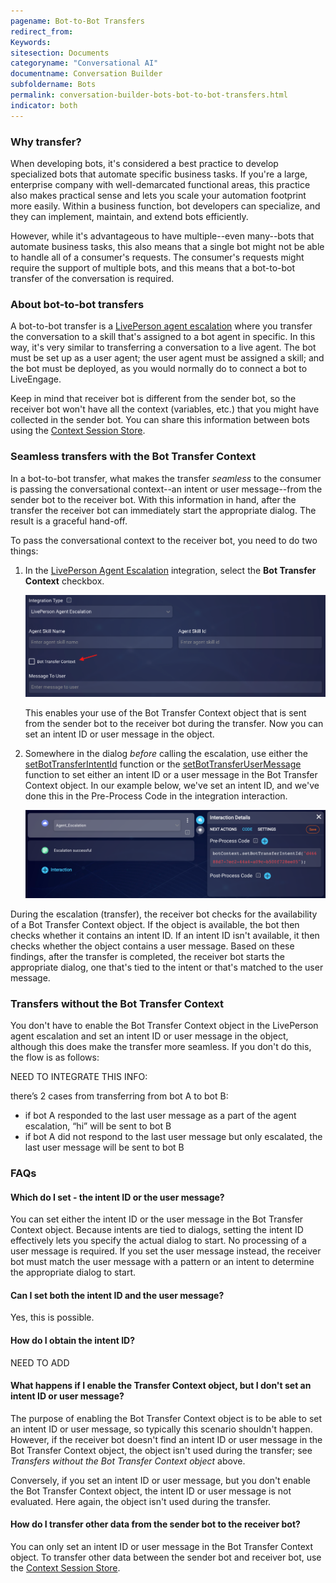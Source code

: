 ```yaml
---
pagename: Bot-to-Bot Transfers
redirect_from:
Keywords:
sitesection: Documents
categoryname: "Conversational AI"
documentname: Conversation Builder
subfoldername: Bots
permalink: conversation-builder-bots-bot-to-bot-transfers.html
indicator: both
---
```


### Why transfer?

When developing bots, it's considered a best practice to develop specialized bots that automate specific business tasks. If you're a large, enterprise company with well-demarcated functional areas, this practice also makes practical sense and lets you scale your automation footprint more easily. Within a business function, bot developers can specialize, and they can implement, maintain, and extend bots efficiently.

However, while it's advantageous to have multiple--even many--bots that automate business tasks, this also means that a single bot might not be able to handle all of a consumer's requests. The consumer's requests might require the support of multiple bots, and this means that a bot-to-bot transfer of the conversation is required.

### About bot-to-bot transfers

A bot-to-bot transfer is a [LivePerson agent escalation](conversation-builder-integrations-liveperson-agent-escalation-integrations.html) where you transfer the conversation to a skill that's assigned to a bot agent in specific. In this way, it's very similar to transferring a conversation to a live agent. The bot must be set up as a user agent; the user agent must be assigned a skill; and the bot must be deployed, as you would normally do to connect a bot to LiveEngage.

Keep in mind that receiver bot is different from the sender bot, so the receiver bot won't have all the context (variables, etc.) that you might have collected in the sender bot. You can share this information between bots using the [Context Session Store](conversation-builder-scripting-functions-manage-the-context-session-store.html).

### Seamless transfers with the Bot Transfer Context

In a bot-to-bot transfer, what makes the transfer *seamless* to the consumer is passing the conversational context--an intent or user message--from the sender bot to the receiver bot. With this information in hand, after the transfer the receiver bot can immediately start the appropriate dialog. The result is a graceful hand-off.

To pass the conversational context to the receiver bot, you need to do two things:

1. In the [LivePerson Agent Escalation](conversation-builder-integrations-liveperson-agent-escalation-integrations.html) integration, select the **Bot Transfer Context** checkbox.

    <img class="fancyimage" style="width:800px" src="img/ConvoBuilder/bots_collab1.png">

    This enables your use of the Bot Transfer Context object that is sent from the sender bot to the receiver bot during the transfer. Now you can set an intent ID or user message in the object.

2. Somewhere in the dialog *before* calling the escalation, use either the [setBotTransferIntentId](conversation-builder-scripting-functions-get-set-contextual-data.html#set-bot-transfer-intent-id) function or the [setBotTransferUserMessage](conversation-builder-scripting-functions-get-set-contextual-data.html#set-bot-transfer-user-message) function to set either an intent ID or a user message in the Bot Transfer Context object. In our example below, we've set an intent ID, and we've done this in the Pre-Process Code in the integration interaction.

    <img class="fancyimage" style="width:800px" src="img/ConvoBuilder/bots_collab2.png">

During the escalation (transfer), the receiver bot checks for the availability of a Bot Transfer Context object. If the object is available, the bot then checks whether it contains an intent ID. If an intent ID isn't available, it then checks whether the object contains a user message. Based on these findings, after the transfer is completed, the receiver bot starts the  appropriate dialog, one that's tied to the intent or that's matched to the user message.

### Transfers without the Bot Transfer Context

You don't have to enable the Bot Transfer Context object in the LivePerson agent escalation and set an intent ID or user message in the object, although this does make the transfer more seamless. If you don't do this, the flow is as follows:

NEED TO INTEGRATE THIS INFO:

there’s 2 cases from transferring from bot A to bot B:

* if bot A responded to the last user message as a part of the agent escalation, “hi” will be sent to bot B
* if bot A did not respond to the last user message but only escalated, the last user message will be sent to bot B

### FAQs

#### Which do I set - the intent ID or the user message?

You can set either the intent ID or the user message in the Bot Transfer Context object. Because intents are tied to dialogs, setting the intent ID effectively lets you specify the actual dialog to start. No processing of a user message is required. If you set the user message instead, the receiver bot must match the user message with a pattern or an intent to determine the appropriate dialog to start.

#### Can I set both the intent ID and the user message?

Yes, this is possible.

#### How do I obtain the intent ID?

NEED TO ADD

#### What happens if I enable the Transfer Context object, but I don't set an intent ID or user message?

The purpose of enabling the Bot Transfer Context object is to be able to set an intent ID or user message, so typically this scenario shouldn't happen. However, if the receiver bot doesn't find an intent ID or user message in the Bot Transfer Context object, the object isn't used during the transfer; see *Transfers without the Bot Transfer Context object* above.

Conversely, if you set an intent ID or user message, but you don't enable the Bot Transfer Context object, the intent ID or user message is not evaluated. Here again, the object isn't used during the transfer.

#### How do I transfer other data from the sender bot to the receiver bot?

You can only set an intent ID or user message in the Bot Transfer Context object. To transfer other data between the sender bot and receiver bot, use the [Context Session Store](conversation-builder-scripting-functions-manage-the-context-session-store.html).